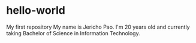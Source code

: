 # hello-world
My first repository
My name is Jericho Pao. I'm 20 years old and currently taking Bachelor of Science in Information Technology.
